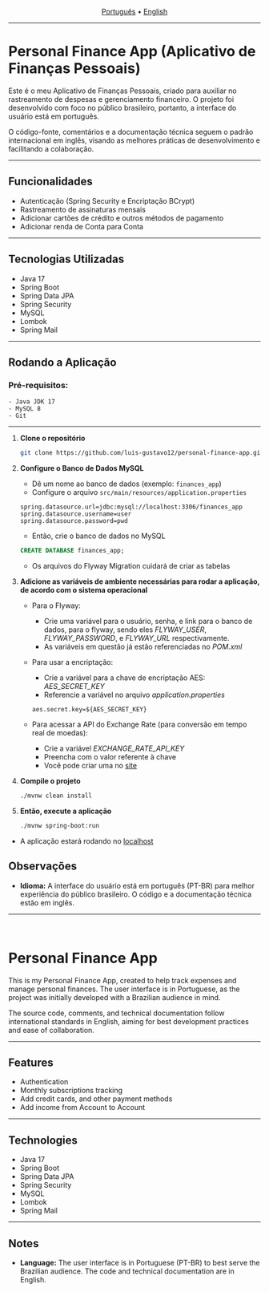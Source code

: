 

<p align="center">
  <a href="#portugues">Português</a> • <a href="#english">English</a>
</p>

---
<a id="portugues"></a>

# Personal Finance App (Aplicativo de Finanças Pessoais)

Este é o meu Aplicativo de Finanças Pessoais, criado para auxiliar no rastreamento de despesas e gerenciamento financeiro. O projeto foi desenvolvido com foco no público brasileiro, portanto, a interface do usuário está em português.

O código-fonte, comentários e a documentação técnica seguem o padrão internacional em inglês, visando as melhores práticas de desenvolvimento e facilitando a colaboração.

---

## Funcionalidades

- Autenticação (Spring Security e Encriptação BCrypt)
- Rastreamento de assinaturas mensais
- Adicionar cartões de crédito e outros métodos de pagamento
- Adicionar renda de Conta para Conta

---

## Tecnologias Utilizadas

- Java 17
- Spring Boot
- Spring Data JPA
- Spring Security
- MySQL
- Lombok
- Spring Mail

---

## Rodando a Aplicação


### Pré-requisitos:

    - Java JDK 17
    - MySQL 8
    - Git

---


1. **Clone o repositório**
    ```bash
    git clone https://github.com/luis-gustavo12/personal-finance-app.git
    ```
2. **Configure o Banco de Dados MySQL**
    - Dê um nome ao banco de dados (exemplo: `finances_app`)
    - Configure o arquivo `src/main/resources/application.properties`

    ```properties
    spring.datasource.url=jdbc:mysql://localhost:3306/finances_app
    spring.datasource.username=user
    spring.datasource.password=pwd
    ```

    - Então, crie o banco de dados no MySQL
    ```SQL
    CREATE DATABASE finances_app;
    ```

    - Os arquivos do Flyway Migration cuidará de criar as tabelas

3. **Adicione as variáveis de ambiente necessárias para rodar a aplicação, de acordo com o sistema operacional**
    - Para o Flyway:
        - Crie uma variável para o usuário, senha, e link para o banco de dados, para o flyway, sendo eles *FLYWAY_USER*, *FLYWAY_PASSWORD*, e *FLYWAY_URL* respectivamente.
        - As variáveis em questão já estão referenciadas no _POM.xml_

    - Para usar a encriptação:
        - Crie a variável para a chave de encriptação AES: *AES_SECRET_KEY*
        - Referencie a variável no arquivo _application.properties_
        ```properties
        aes.secret.key=${AES_SECRET_KEY}
        ```
    - Para acessar a API do Exchange Rate (para conversão em tempo real de moedas):
        - Crie a variável *EXCHANGE_RATE_API_KEY*
        - Preencha com o valor referente à chave
        - Você pode criar uma no [site](https://exchangerate.host/signup/free)
        

4. **Compile o projeto**
    ```bash
    ./mvnw clean install
    ```

5. **Então, execute a aplicação**
    ```bash
    ./mvnw spring-boot:run
    ```

- A aplicação estará rodando no [localhost](http://localhost:8080)


## Observações

*   **Idioma:** A interface do usuário está em português (PT-BR) para melhor experiência do público brasileiro. O código e a documentação técnica estão em inglês.



---
<br>
<a id="english"></a>
<!-- English Content Starts Here -->

# Personal Finance App

This is my Personal Finance App, created to help track expenses and manage personal finances. The user interface is in Portuguese, as the project was initially developed with a Brazilian audience in mind.

The source code, comments, and technical documentation follow international standards in English, aiming for best development practices and ease of collaboration.

---

## Features

- Authentication
- Monthly subscriptions tracking
- Add credit cards, and other payment methods
- Add income from Account to Account

---

## Technologies

- Java 17
- Spring Boot
- Spring Data JPA
- Spring Security
- MySQL
- Lombok
- Spring Mail

---

## Notes

*   **Language:** The user interface is in Portuguese (PT-BR) to best serve the Brazilian audience. The code and technical documentation are in English.
